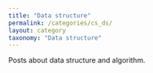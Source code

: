 ```yaml
---
title: "Data structure"
permalink: /categories/cs_ds/
layout: category
taxonomy: "Data structure"
---
```


Posts about data structure and algorithm.

